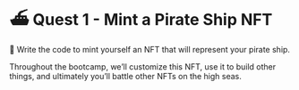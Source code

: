 # ⛴️ Quest 1 - Mint a Pirate Ship NFT

📘 Write the code to mint yourself an NFT that will represent your pirate ship.

Throughout the bootcamp, we’ll customize this NFT, use it to build other things, and ultimately you’ll battle other NFTs on the high seas.
